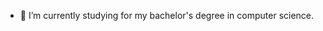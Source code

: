 - 🌱 I’m currently studying for my bachelor's degree in computer science.

<!---
waeekron/waeekron is a ✨ special ✨ repository because its `README.md` (this file) appears on your GitHub profile.
You can click the Preview link to take a look at your changes.
--->
